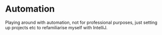 Automation
===================


Playing around with automation, not for professional purposes, just setting up projects etc to refamiliarise myself with IntelliJ.
